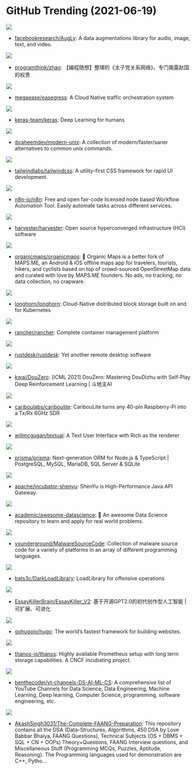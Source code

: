 # GitHub Trending (2021-06-19)

![](https://img.shields.io/badge/Python-New%20747-green?style=flat-square&logo=appveyor)
- [facebookresearch/AugLy](https://github.com/facebookresearch/AugLy): A data augmentations library for audio, image, text, and video.

![](https://img.shields.io/badge/Python-New%20201-green?style=flat-square&logo=appveyor)
- [programthink/zhao](https://github.com/programthink/zhao): 【编程随想】整理的《太子党关系网络》，专门揭露赵国的权贵

![](https://img.shields.io/badge/Go-New%20193-green?style=flat-square&logo=appveyor)
- [megaease/easegress](https://github.com/megaease/easegress): A Cloud Native traffic orchestration system

![](https://img.shields.io/badge/Python-New%20126-green?style=flat-square&logo=appveyor)
- [keras-team/keras](https://github.com/keras-team/keras): Deep Learning for humans

![](https://img.shields.io/badge/none-New%201-green?style=flat-square&logo=appveyor)
- [ibraheemdev/modern-unix](https://github.com/ibraheemdev/modern-unix): A collection of modern/faster/saner alternatives to common unix commands.

![](https://img.shields.io/badge/JavaScript-New%2065-green?style=flat-square&logo=appveyor)
- [tailwindlabs/tailwindcss](https://github.com/tailwindlabs/tailwindcss): A utility-first CSS framework for rapid UI development.

![](https://img.shields.io/badge/TypeScript-New%20125-green?style=flat-square&logo=appveyor)
- [n8n-io/n8n](https://github.com/n8n-io/n8n): Free and open fair-code licensed node based Workflow Automation Tool. Easily automate tasks across different services.

![](https://img.shields.io/badge/Go-New%20123-green?style=flat-square&logo=appveyor)
- [harvester/harvester](https://github.com/harvester/harvester): Open source hyperconverged infrastructure (HCI) software

![](https://img.shields.io/badge/C%2B%2B-New%20515-green?style=flat-square&logo=appveyor)
- [organicmaps/organicmaps](https://github.com/organicmaps/organicmaps): 🍃 Organic Maps is a better fork of MAPS.ME, an Android & iOS offline maps app for travelers, tourists, hikers, and cyclists based on top of crowd-sourced OpenStreetMap data and curated with love by MAPS.ME founders. No ads, no tracking, no data collection, no crapware.

![](https://img.shields.io/badge/Shell-New%20121-green?style=flat-square&logo=appveyor)
- [longhorn/longhorn](https://github.com/longhorn/longhorn): Cloud-Native distributed block storage built on and for Kubernetes

![](https://img.shields.io/badge/Go-New%20168-green?style=flat-square&logo=appveyor)
- [rancher/rancher](https://github.com/rancher/rancher): Complete container management platform

![](https://img.shields.io/badge/Rust-New%20498-green?style=flat-square&logo=appveyor)
- [rustdesk/rustdesk](https://github.com/rustdesk/rustdesk): Yet another remote desktop software

![](https://img.shields.io/badge/Python-New%20202-green?style=flat-square&logo=appveyor)
- [kwai/DouZero](https://github.com/kwai/DouZero): [ICML 2021] DouZero: Mastering DouDizhu with Self-Play Deep Reinforcement Learning | 斗地主AI

![](https://img.shields.io/badge/C-New%20128-green?style=flat-square&logo=appveyor)
- [cariboulabs/cariboulite](https://github.com/cariboulabs/cariboulite): CaribouLite turns any 40-pin Raspberry-Pi into a Tx/Rx 6GHz SDR

![](https://img.shields.io/badge/Python-New%20288-green?style=flat-square&logo=appveyor)
- [willmcgugan/textual](https://github.com/willmcgugan/textual): A Text User Interface with Rich as the renderer

![](https://img.shields.io/badge/TypeScript-New%20383-green?style=flat-square&logo=appveyor)
- [prisma/prisma](https://github.com/prisma/prisma): Next-generation ORM for Node.js & TypeScript | PostgreSQL, MySQL, MariaDB, SQL Server & SQLite

![](https://img.shields.io/badge/Java-New%2036-green?style=flat-square&logo=appveyor)
- [apache/incubator-shenyu](https://github.com/apache/incubator-shenyu): ShenYu is High-Performance Java API Gateway.

![](https://img.shields.io/badge/none-New%20122-green?style=flat-square&logo=appveyor)
- [academic/awesome-datascience](https://github.com/academic/awesome-datascience): 📝 An awesome Data Science repository to learn and apply for real world problems.

![](https://img.shields.io/badge/Assembly-New%20393-green?style=flat-square&logo=appveyor)
- [vxunderground/MalwareSourceCode](https://github.com/vxunderground/MalwareSourceCode): Collection of malware source code for a variety of platforms in an array of different programming languages.

![](https://img.shields.io/badge/C-New%2070-green?style=flat-square&logo=appveyor)
- [bats3c/DarkLoadLibrary](https://github.com/bats3c/DarkLoadLibrary): LoadLibrary for offensive operations

![](https://img.shields.io/badge/Python-New%20266-green?style=flat-square&logo=appveyor)
- [EssayKillerBrain/EssayKiller_V2](https://github.com/EssayKillerBrain/EssayKiller_V2): 基于开源GPT2.0的初代创作型人工智能 | 可扩展、可进化

![](https://img.shields.io/badge/Go-New%2028-green?style=flat-square&logo=appveyor)
- [gohugoio/hugo](https://github.com/gohugoio/hugo): The world’s fastest framework for building websites.

![](https://img.shields.io/badge/Go-New%2098-green?style=flat-square&logo=appveyor)
- [thanos-io/thanos](https://github.com/thanos-io/thanos): Highly available Prometheus setup with long term storage capabilities. A CNCF Incubating project.

![](https://img.shields.io/badge/none-New%2037-green?style=flat-square&logo=appveyor)
- [benthecoder/yt-channels-DS-AI-ML-CS](https://github.com/benthecoder/yt-channels-DS-AI-ML-CS): A comprehensive list of YouTube Channels for Data Science, Data Engineering, Machine Learning, Deep learning, Computer Science, programming, software engineering, etc.

![](https://img.shields.io/badge/Jupyter%20Notebook-New%20434-green?style=flat-square&logo=appveyor)
- [AkashSingh3031/The-Complete-FAANG-Preparation](https://github.com/AkashSingh3031/The-Complete-FAANG-Preparation): This repository contains all the DSA (Data-Structures, Algorithms, 450 DSA by Love Babbar Bhaiya, FAANG Questions), Technical Subjects (OS + DBMS + SQL + CN + OOPs) Theory+Questions, FAANG Interview questions, and Miscellaneous Stuff (Programming MCQs, Puzzles, Aptitude, Reasoning). The Programming languages used for demonstration are C++, Pytho…

